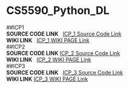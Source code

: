 # CS5590_Python_DL

##ICP1
<br><b>SOURCE CODE LINK</b> &nbsp; <a href="https://github.com/ntihindukkipati/CS5590_Python_DL/tree/master/ICP_1"> ICP_1  Source Code Link</a><br><b> WIKI LINK</b> &nbsp; <a href="https://github.com/ntihindukkipati/CS5590_Python_DL/wiki/ICP-1">ICP_1 WIKI PAGE Link</a> <br>
##ICP2
<br><b>SOURCE CODE LINK</b>&nbsp;<a href="https://github.com/ntihindukkipati/CS5590_Python_DL/tree/master/ICP_2">ICP_2 Source Code Link</a> <br><b> WIKI LINK</b> &nbsp;  <a href="https://github.com/ntihindukkipati/CS5590_Python_DL/wiki/ICP-2">ICP_2 WIKI PAGE Link</a> <br>
##ICP3 
<br><b>SOURCE CODE LINK</b> &nbsp; <a href="https://github.com/ntihindukkipati/CS5590_Python_DL/tree/master/ICP-3">ICP_3 Source Code Link</a>  <br><b> WIKI LINK</b>&nbsp;<a href="https://github.com/ntihindukkipati/CS5590_Python_DL/wiki/ICP-3">ICP_3 WIKI PAGE Link</a> <br>
